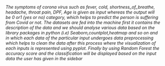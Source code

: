 <i>The symptoms of corona virus such as fever, cold,  shortness_of_breathe, headache, throat pain, DPF, Age is given as input whereas the output will be 0 or1 (yes or no) category, which helps to predict the person is suffering from Covid or not.
The datasets are fed into the machine first it contains the description of the data and we should analyse various data based on the library packages in python (i.e) Seaborn,countplot,heatmap and so on and in which each data of the particular input undergoes data preprocessing which helps to clean the data after this process where the visualization of each inputs is represented using pyplot. Finally by using Random Forest the accuracy score and the classification will be displayed based on the input data the user has given in the sidebar
</i>
